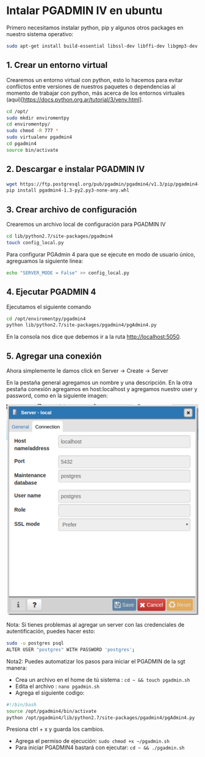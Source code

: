 # Intalar PGADMIN IV en ubuntu

Primero necesitamos instalar python, pip y algunos otros packages en nuestro sistema operativo:

```sh
sudo apt-get install build-essential libssl-dev libffi-dev libgmp3-dev virtualenv python-pip libpq-dev python-dev
```

## 1. Crear un entorno virtual

Crearemos un entorno virtual con python, esto lo hacemos para evitar conflictos entre versiones de nuestros 
paquetes o dependencias al momento de trabajar con python, más acerca de los entornos virtuales 
(aquí)[https://docs.python.org.ar/tutorial/3/venv.html].

```sh
cd /opt/
sudo mkdir enviromentpy
cd enviromentpy/
sudo chmod -R 777 *
sudo virtualenv pgadmin4
cd pgadmin4
source bin/activate
```

## 2. Descargar e instalar PGADMIN IV

```sh
wget https://ftp.postgresql.org/pub/pgadmin/pgadmin4/v1.3/pip/pgadmin4-1.3-py2.py3-none-any.whl
pip install pgadmin4-1.3-py2.py3-none-any.whl 
```

## 3. Crear archivo de configuración

Crearemos un archivo local de configuración para PGADMIN IV

```sh
cd lib/python2.7/site-packages/pgadmin4
touch config_local.py
```

Para configurar PGAdmin 4 para que se ejecute en modo de usuario único, agreguamos la siguiente linea:

```sh
echo "SERVER_MODE = False" >> config_local.py
```

## 4. Ejecutar PGADMIN 4

Ejecutamos el siguiente comando

```sh
cd /opt/enviromentpy/pgadmin4
python lib/python2.7/site-packages/pgadmin4/pgAdmin4.py
```
En la consola nos dice que debemos ir a la ruta [http://localhost:5050](http://localhost:5050).

## 5. Agregar una conexión

Ahora simplemente le damos click en Server -> Create -> Server 

En la pestaña general agregamos un nombre y una descripción. En la otra pestaña conexión agregamos en host:localhost y agregamos nuestro user y password,
como en la siguiente imagen:

![Consola](images/pgadmin.png)

Nota: Si tienes problemas al agregar un server con las credenciales de autentificación, puedes hacer esto: 

```sh
sudo -u postgres psql
ALTER USER "postgres" WITH PASSWORD 'postgres';
```
Nota2: Puedes automatizar los pasos para iniciar el PGADMIN de la sgt manera:

* Crea un archivo en el home de tú sistema : `cd ~ && touch pgadmin.sh`
* Edita el archivo : `nano pgadmin.sh`
* Agrega el siguiente codigo: 
```sh
#!/bin/bash
source /opt/pgadmin4/bin/activate
python /opt/pgadmin4/lib/python2.7/site-packages/pgadmin4/pgAdmin4.py
```
  Presiona ctrl + x y guarda los cambios.
  
* Agrega el permiso de ejecución: `sudo chmod +x ~/pgadmin.sh`
* Para iniciar PGADMIN4 bastará con ejecutar: `cd ~ && ./pgadmin.sh` 

